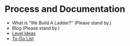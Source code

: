 # Process and Documentation

- What is "We Build A Ladder?" (Please stand by.)
- Blog (Please stand by.)
- [Level Ideas](./level-ideas.md)
- [To-Do List](./to-do-list.md)
